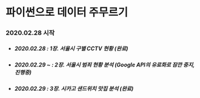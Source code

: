 # 파이썬으로 데이터 주무르기

### 2020.02.28 시작

- ##### 2020.02.28 : 1장. 서울시 구별 CCTV 현황 (완료)
- ##### 2020.02.29 ~ : 2장. 서울시 범죄 현황 분석 (Google API의 유료화로 잠깐 중지, 진행중)
- ##### 2020.02.29 : 3장. 시카고 샌드위치 맛집 분석 (완료)
